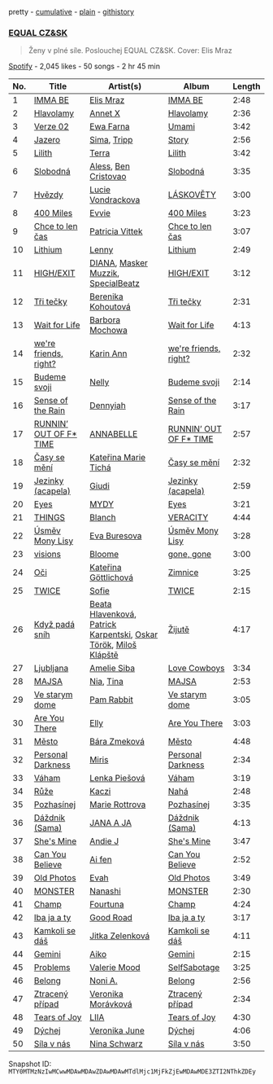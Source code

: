 pretty - [cumulative](/playlists/cumulative/37i9dQZF1DX5jr2ABRSBbi.md) - [plain](/playlists/plain/37i9dQZF1DX5jr2ABRSBbi) - [githistory](https://github.githistory.xyz/mackorone/spotify-playlist-archive/blob/main/playlists/plain/37i9dQZF1DX5jr2ABRSBbi)

### [EQUAL CZ&SK](https://open.spotify.com/playlist/37i9dQZF1DX5jr2ABRSBbi)

> Ženy v plné síle\. Poslouchej EQUAL CZ&SK\. Cover: Elis Mraz

[Spotify](https://open.spotify.com/user/spotify) - 2,045 likes - 50 songs - 2 hr 45 min

| No. | Title | Artist(s) | Album | Length |
|---|---|---|---|---|
| 1 | [IMMA BE](https://open.spotify.com/track/64GCdK3N6zXabQjYDJ1cWy) | [Elis Mraz](https://open.spotify.com/artist/4lQRdMcmN530LUAP3fEOkF) | [IMMA BE](https://open.spotify.com/album/2226V954dtuMW9MSb7yDNm) | 2:48 |
| 2 | [Hlavolamy](https://open.spotify.com/track/0mZaxziywLliqJQ0rp6uXG) | [Annet X](https://open.spotify.com/artist/3wTmekbMox022tiwirdy6F) | [Hlavolamy](https://open.spotify.com/album/1i75XX00HoWDAKep3zmzpY) | 2:36 |
| 3 | [Verze 02](https://open.spotify.com/track/521yq4a5Z6Q7WE9JsHyW4g) | [Ewa Farna](https://open.spotify.com/artist/6xajh3A5qhxsNffhhBNntC) | [Umami](https://open.spotify.com/album/1dXLykCkxmJxSHFDHPLtES) | 3:42 |
| 4 | [Jazero](https://open.spotify.com/track/2NLTNNTLrlIunoHr8KsnUb) | [Sima](https://open.spotify.com/artist/7gQ6tkspAoOOoDaCuVcSwH), [Tripp](https://open.spotify.com/artist/2l7Hqp4yBl3lm1uWUkToYf) | [Story](https://open.spotify.com/album/1ruw77DQdaNwTKFbxUmqvY) | 2:56 |
| 5 | [Lilith](https://open.spotify.com/track/4aNNkD2DuKkq2xT074awc6) | [Terra](https://open.spotify.com/artist/1HCRMgwVECDvvNTDcgu1Df) | [Lilith](https://open.spotify.com/album/6V74Tl5BkFcmjgFzlrXKlS) | 3:42 |
| 6 | [Slobodná](https://open.spotify.com/track/2bMZhixpG9IWJsKiQjN4Fb) | [Aless](https://open.spotify.com/artist/28gzJ4kDOIXfu7viuSINlL), [Ben Cristovao](https://open.spotify.com/artist/1bpca6RQE5kp92pIwPMBE8) | [Slobodná](https://open.spotify.com/album/6cUxNhqrQVgYbuvXKgWJLe) | 3:35 |
| 7 | [Hvězdy](https://open.spotify.com/track/5aLbBRryiQMXIS2ynsPeVE) | [Lucie Vondrackova](https://open.spotify.com/artist/7Fh934KVdTC7ekW6Rqangw) | [LÁSKOVĚTY](https://open.spotify.com/album/7LRUTFVeUAcHcLP4CxratA) | 3:00 |
| 8 | [400 Miles](https://open.spotify.com/track/5CREOJS7dM2XYrHR9CLlyY) | [Evvie](https://open.spotify.com/artist/0aUemj8TRmO7rCYc2xqulu) | [400 Miles](https://open.spotify.com/album/23yARo1fBZyOZYm2KMgOZs) | 3:23 |
| 9 | [Chce to len čas](https://open.spotify.com/track/5vdAfclJ9hvFP2AYgmBlQT) | [Patricia Vittek](https://open.spotify.com/artist/6wrZoxN06FzISm5GLxIrVD) | [Chce to len čas](https://open.spotify.com/album/2LnOCuZCOMnmIKuqp5BCNd) | 3:07 |
| 10 | [Lithium](https://open.spotify.com/track/7ziz6Iu5msY4wCZMM2Wqr3) | [Lenny](https://open.spotify.com/artist/2KRtorIOtz60uFtab8N89y) | [Lithium](https://open.spotify.com/album/3cUCl0xAC7X5IdIhcSkWDH) | 2:49 |
| 11 | [HIGH/EXIT](https://open.spotify.com/track/7HglGnP1IfSAI9d66G317O) | [DIANA](https://open.spotify.com/artist/0mtxg8pzPsL6qZ7aoK0yBX), [Masker Muzzik](https://open.spotify.com/artist/5p7SvTRRnQc0CsmhzDhcoI), [SpecialBeatz](https://open.spotify.com/artist/2uk6siR31HTp2t4V2cspwe) | [HIGH/EXIT](https://open.spotify.com/album/4zVHkJXyUakYi6G0e6ofVm) | 3:12 |
| 12 | [Tři tečky](https://open.spotify.com/track/0PqdMzuPMXXkX9xtO9Hyhx) | [Berenika Kohoutová](https://open.spotify.com/artist/28ukt2qiT4J2XeLyZklllx) | [Tři tečky](https://open.spotify.com/album/2YyWekDi3HRk226aQQy0zo) | 2:31 |
| 13 | [Wait for Life](https://open.spotify.com/track/7f5aSQS3MIeqerJKbHtywz) | [Barbora Mochowa](https://open.spotify.com/artist/68iFvJPW67sP3wfUBrwcvM) | [Wait for Life](https://open.spotify.com/album/12hatNWqCDyWNlkWvhm9GX) | 4:13 |
| 14 | [we're friends, right?](https://open.spotify.com/track/31TlnbOPX5NoA50FoLj2xT) | [Karin Ann](https://open.spotify.com/artist/7t7hXBcoQ0dywVEXB0TOYZ) | [we're friends, right?](https://open.spotify.com/album/1AxUHCgFQVYKo5hMzTILuI) | 2:32 |
| 15 | [Budeme svoji](https://open.spotify.com/track/1iKSgO9r4Um1ViuymwVaQX) | [Nelly](https://open.spotify.com/artist/1LibaIG9U6IplTTf9XMeNV) | [Budeme svoji](https://open.spotify.com/album/22IHHWY6KfXmxlhfqUKQmN) | 2:14 |
| 16 | [Sense of the Rain](https://open.spotify.com/track/1Cd3UgrrC0ZxcmgAhsJbgY) | [Dennyiah](https://open.spotify.com/artist/35TJYv4wYPEBTHzL7j66DS) | [Sense of the Rain](https://open.spotify.com/album/3mrG3ZpdoScTmQ3JyDUHRL) | 3:17 |
| 17 | [RUNNIN’ OUT OF F\* TIME](https://open.spotify.com/track/55pQMGSGWHu9eQ4QVOkkws) | [ANNABELLE](https://open.spotify.com/artist/6ge7MfOUbSmEvDxOaHeKOm) | [RUNNIN’ OUT OF F\* TIME](https://open.spotify.com/album/5g9cJGBVdKJvLmyp6247b7) | 2:57 |
| 18 | [Časy se mění](https://open.spotify.com/track/4atsam3P3ITpW0gkb6ogX4) | [Kateřina Marie Tichá](https://open.spotify.com/artist/0WGRcXFn2jyD7Jq6wIHv6O) | [Časy se mění](https://open.spotify.com/album/0OTEueHdGIHC1EGPNrgujI) | 2:32 |
| 19 | [Jezinky \(acapela\)](https://open.spotify.com/track/4XGxWLRQWGfsW3IA1ggJf3) | [Giudi](https://open.spotify.com/artist/1PpVDDj4MkhQlvvYy7SGfj) | [Jezinky \(acapela\)](https://open.spotify.com/album/3EE9GG0IhouS9ufrpJLuxb) | 2:59 |
| 20 | [Eyes](https://open.spotify.com/track/5aCbxCgeHSNYn4LvhgKY6i) | [MYDY](https://open.spotify.com/artist/7GN9rolXcH2J97qcogmz8s) | [Eyes](https://open.spotify.com/album/6zrlMgpHaAOQr8J8s3MZ8P) | 3:21 |
| 21 | [THINGS](https://open.spotify.com/track/2htyExlBInYjE6vp4dnM9P) | [Blanch](https://open.spotify.com/artist/58seNHnaqbR3JSxRVfmerT) | [VERACITY](https://open.spotify.com/album/39Yhu0tuQ9CEhdo9HZWbBe) | 4:44 |
| 22 | [Úsměv Mony Lisy](https://open.spotify.com/track/3IKg1r6h5M2qtm6RKnjAvT) | [Eva Buresova](https://open.spotify.com/artist/2wqjvdaJ8YYyZpJDptlFtu) | [Úsměv Mony Lisy](https://open.spotify.com/album/41EOKFrNe37ury0DVVxAzq) | 3:28 |
| 23 | [visions](https://open.spotify.com/track/4mOaNoSyocxfaWKvC2b1oU) | [Bloome](https://open.spotify.com/artist/1MexyFD4plwIeJ6F7cb1Wl) | [gone, gone](https://open.spotify.com/album/6WfmAfWuwNS1OyLsnJy6tf) | 3:00 |
| 24 | [Oči](https://open.spotify.com/track/3Mqmll2zjEj2vArurOtewp) | [Kateřina Göttlichová](https://open.spotify.com/artist/2nK6ZgrTbHqR0hvLeCaddq) | [Zimnice](https://open.spotify.com/album/4fSjQwZr5pHDDuWvoSgS7a) | 3:25 |
| 25 | [TWICE](https://open.spotify.com/track/1uKzDQGOo1NHHlgJex5T3X) | [Sofie](https://open.spotify.com/artist/04PFwMAplZyzOerV1UcDMw) | [TWICE](https://open.spotify.com/album/67LmD9W4SNlXKq5cKtf6Br) | 2:15 |
| 26 | [Když padá sníh](https://open.spotify.com/track/1xrMKGJ5nycrs0bb5fxFLi) | [Beata Hlavenková](https://open.spotify.com/artist/68dZWan7YTk0CRUFAcnL5a), [Patrick Karpentski](https://open.spotify.com/artist/7oF08zezX4pP7Lj3FmDZ8i), [Oskar Török](https://open.spotify.com/artist/6ggig1QTrvv08jV2Q92vhs), [Miloš Klápště](https://open.spotify.com/artist/1LLJW5e4EiNCrIAZUxf5Bm) | [Žijutě](https://open.spotify.com/album/5Wv0jQgHdS7x4keczmy9uB) | 4:17 |
| 27 | [Ljubljana](https://open.spotify.com/track/0hDgnTAoyOaKMAQDlHov4w) | [Amelie Siba](https://open.spotify.com/artist/3BdlFgtWLRUFhdhPV95GqH) | [Love Cowboys](https://open.spotify.com/album/3gbg111DpBOTSIlJacxala) | 3:34 |
| 28 | [MAJSA](https://open.spotify.com/track/6iSuFJfbMvQ6rqFPuD2KsQ) | [Nia](https://open.spotify.com/artist/4Z1CxJhs6F9RGY84vEHpeJ), [Tina](https://open.spotify.com/artist/0ZzVyuKOsz1YLpAujWhDWf) | [MAJSA](https://open.spotify.com/album/4OrhdjxUqc0cwvmj6TnDxT) | 2:53 |
| 29 | [Ve starym dome](https://open.spotify.com/track/2ZMIbhdBRTEM02ooDzbs0d) | [Pam Rabbit](https://open.spotify.com/artist/60jJZhMQOPHeCvoBosXVWU) | [Ve starym dome](https://open.spotify.com/album/4YHMVglKVHeR5vYx89BxVH) | 3:05 |
| 30 | [Are You There](https://open.spotify.com/track/6rVgVKdD7w6MN3IZ7Ub6Tc) | [Elly](https://open.spotify.com/artist/58SiiPGMtAPMaQyNkn9Fbs) | [Are You There](https://open.spotify.com/album/15fhpyv7ZgiuPALWaHuHvz) | 3:03 |
| 31 | [Město](https://open.spotify.com/track/3tIPzCiSlIgaEpBB2fpyw4) | [Bára Zmeková](https://open.spotify.com/artist/25kg48KQR5IPL7CHQO5QhC) | [Město](https://open.spotify.com/album/1FIPMrGVTEMZY0UPN81oPN) | 4:48 |
| 32 | [Personal Darkness](https://open.spotify.com/track/5GuX8sMyN1VvUJnkPQ21VP) | [Miris](https://open.spotify.com/artist/3Zd3dIpIlDzcDrBn1TrbMp) | [Personal Darkness](https://open.spotify.com/album/3LJVId1DQcgbYO3u2lMZws) | 2:34 |
| 33 | [Váham](https://open.spotify.com/track/5uSNTYAPSYTiAkPZe99ZSL) | [Lenka Piešová](https://open.spotify.com/artist/5FGpF878Fa50wFrDYPkQV2) | [Váham](https://open.spotify.com/album/2db18d66qkuPVuIXAGsV0u) | 3:19 |
| 34 | [Růže](https://open.spotify.com/track/2Smx0BJT24nVMbOOGq8JbO) | [Kaczi](https://open.spotify.com/artist/6e5TZZ5oltfQdCEL3c8RJQ) | [Nahá](https://open.spotify.com/album/67YoR0F4qupJDwOe3kpHMT) | 2:48 |
| 35 | [Pozhasínej](https://open.spotify.com/track/5A4cs8sDnrbp0SvTVcfJrb) | [Marie Rottrova](https://open.spotify.com/artist/1IXRME5YVY4xH9UtTejakx) | [Pozhasínej](https://open.spotify.com/album/5KhDotQNLsj4Lrlowg6kfs) | 3:35 |
| 36 | [Dáždnik \(Sama\)](https://open.spotify.com/track/1JQvmONdxM4MoIktSYmqfk) | [JANA A JA](https://open.spotify.com/artist/5FecktDzLZJ73dHCG5MNWc) | [Dáždnik \(Sama\)](https://open.spotify.com/album/5FU0bDw4QXwq82fhRkdQV7) | 4:13 |
| 37 | [She's Mine](https://open.spotify.com/track/0JgDXLwvGC8X8I3xsS6cug) | [Andie J](https://open.spotify.com/artist/4AE7bTRG6nG3BHvb4YFOcm) | [She's Mine](https://open.spotify.com/album/3qXQO2CFJ1xQOv1TPODZ49) | 3:47 |
| 38 | [Can You Believe](https://open.spotify.com/track/3kf6Z3UXi0pl5Ie9D6IBVD) | [Ai fen](https://open.spotify.com/artist/2rYRBZWFrr38ggKStDrSis) | [Can You Believe](https://open.spotify.com/album/3uXDE79QM7FUK3bgCsCbYb) | 2:52 |
| 39 | [Old Photos](https://open.spotify.com/track/478YiimS1qz1cw9uCBy92c) | [Evah](https://open.spotify.com/artist/1t9G8Ol2BuSJnbTAEOJYZh) | [Old Photos](https://open.spotify.com/album/4HndRERHQDTlpwbSksfChN) | 3:49 |
| 40 | [MONSTER](https://open.spotify.com/track/0u4C08sn9NyjPnHavYVlbC) | [Nanashi](https://open.spotify.com/artist/79hLmoVVJlCRKNOHFoqQ4a) | [MONSTER](https://open.spotify.com/album/467iLM7d3KBvKy03DgGtmP) | 2:30 |
| 41 | [Champ](https://open.spotify.com/track/3mor9gkLB2b6fGo9ckK89V) | [Fourtuna](https://open.spotify.com/artist/3rQv0qMuHpgSiiGRLDHkyb) | [Champ](https://open.spotify.com/album/6SioqIGyuxCANDwoMEF91I) | 4:24 |
| 42 | [Iba ja a ty](https://open.spotify.com/track/6dXZ4c4aOZXI79QMThOfJd) | [Good Road](https://open.spotify.com/artist/1h5aaGppaWsHnuBSAIrG5m) | [Iba ja a ty](https://open.spotify.com/album/7bJioMZzR9m9vmFfy59ji5) | 3:17 |
| 43 | [Kamkoli se dáš](https://open.spotify.com/track/2KTbW8iHPn2QtO8CYATSEq) | [Jitka Zelenková](https://open.spotify.com/artist/7JiWNPWFog0sTz1f63HToI) | [Kamkoli se dáš](https://open.spotify.com/album/4zv8DtzXeKbikL5Ri8tSo3) | 4:11 |
| 44 | [Gemini](https://open.spotify.com/track/4k8SqR93aPycSqxBYVwOU8) | [Aiko](https://open.spotify.com/artist/4rNUXX8pX47dfwyD6KL2zP) | [Gemini](https://open.spotify.com/album/6ao2RvJ7iQb3NXbtxoFxiM) | 2:15 |
| 45 | [Problems](https://open.spotify.com/track/1KIls6x8qiETtlIycugni0) | [Valerie Mood](https://open.spotify.com/artist/1jG25CmcU9rx0eRDUcM26K) | [SelfSabotage](https://open.spotify.com/album/5CwBDrBH5Q3hBnCcIhiiRK) | 3:25 |
| 46 | [Belong](https://open.spotify.com/track/4HRoBnxyJa0BHoNMx5AMW9) | [Noni A.](https://open.spotify.com/artist/07eCW8M5NUZn4giy32m3TJ) | [Belong](https://open.spotify.com/album/6Fjpsj6qLPerIGlKCVBWMx) | 2:56 |
| 47 | [Ztracený případ](https://open.spotify.com/track/4HKiAhlmqOYBTk9Si5oN9G) | [Veronika Morávková](https://open.spotify.com/artist/0z2LuH0T0WnWdawzne0DR4) | [Ztracený případ](https://open.spotify.com/album/63mD3mVlybWpSahrH9amKn) | 2:34 |
| 48 | [Tears of Joy](https://open.spotify.com/track/44ZOAFNdsbBNSJWKVtvjJu) | [LIIA](https://open.spotify.com/artist/6DwhdII89PAealSoWKSXU4) | [Tears of Joy](https://open.spotify.com/album/4Gs03Lqnkc6nvhSW12aA1c) | 4:30 |
| 49 | [Dýchej](https://open.spotify.com/track/6BUTknxoqPN1lNa0oTKU03) | [Veronika June](https://open.spotify.com/artist/6xHIkg5IZSx5PC5lfBUlyw) | [Dýchej](https://open.spotify.com/album/26l9zfmunPEcfiiwYoznfd) | 4:06 |
| 50 | [Síla v nás](https://open.spotify.com/track/0XJKdltXCBWwedagg3vEO1) | [Nina Schwarz](https://open.spotify.com/artist/7eult2AZFYEKG5VvUqL7ys) | [Síla v nás](https://open.spotify.com/album/07d2rb8Y4CH8JibOKfYvE9) | 3:50 |

Snapshot ID: `MTY0MTMzNzIwMCwwMDAwMDAwZDAwMDAwMTdlMjc1MjFkZjEwMDAwMDE3ZTI2NThkZDEy`